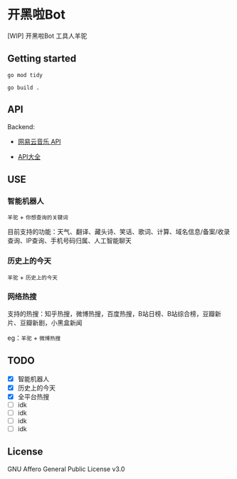 # 开黑啦Bot

[WIP] 开黑啦Bot 工具人羊驼

## Getting started

```shell
go mod tidy
```

```shell
go build .
```

## API

Backend: 
* [网易云音乐 API](https://github.com/Binaryify/NeteaseCloudMusicApi)

* [API大全](https://www.alapi.cn/)

## USE
### 智能机器人
`羊驼`  +  `你想查询的关键词`

目前支持的功能：天气、翻译、藏头诗、笑话、歌词、计算、域名信息/备案/收录查询、IP查询、手机号码归属、人工智能聊天

### 历史上的今天
`羊驼` + `历史上的今天`

### 网络热搜
支持的热搜：知乎热搜，微博热搜，百度热搜，B站日榜、B站综合榜，豆瓣新片、豆瓣新剧，小黑盒新闻

eg：`羊驼` + `微博热搜`

###

## TODO

- [x] 智能机器人
- [x] 历史上的今天
- [x] 全平台热搜
- [ ] idk
- [ ] idk
- [ ] idk
- [ ] idk

## License

GNU Affero General Public License v3.0
